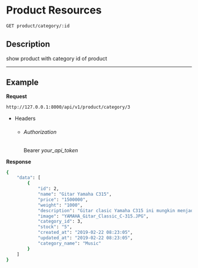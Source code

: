 # Product Resources

```bash
GET product/category/:id
```
## Description
show product with category id of product
***
## Example

**Request**

```bash
http://127.0.0.1:8000/api/v1/product/category/3
```
- Headers
    - ###### Authorization
        Bearer _your_api_token_

**Response**

```bash
{
    "data": [
        {
            "id": 2,
            "name": "Gitar Yamaha C315",
            "price": "1500000",
            "weight": "1000",
            "description": "Gitar clasic Yamaha C315 ini mungkin menjadi salah satu ukuran penuh model klasik paling murah Yamaha, tapi kualitas dan nada yang luar biasa. Benar-benar murah untuk pemula.",
            "image": "YAMAHA_Gitar_Classic_C-315.JPG",
            "category_id": 3,
            "stock": "5",
            "created_at": "2019-02-22 08:23:05",
            "updated_at": "2019-02-22 08:23:05",
            "category_name": "Music"
        }
    ]
}
```
